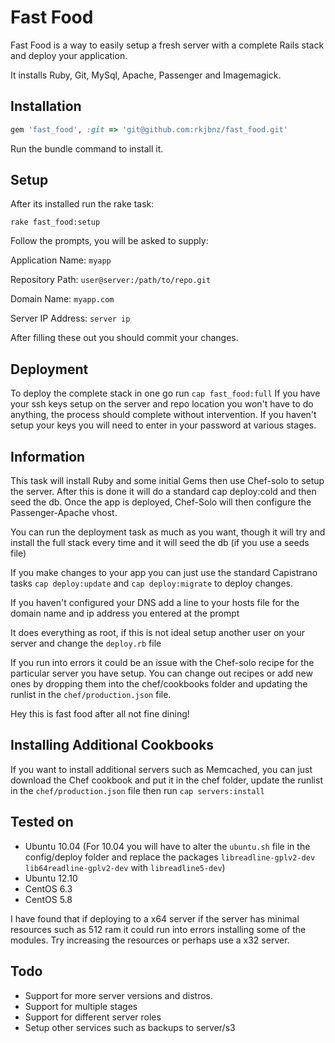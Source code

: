 # Fast Food

Fast Food is a way to easily setup a fresh server with a complete Rails stack and deploy your application.

It installs Ruby, Git, MySql, Apache, Passenger and Imagemagick.

## Installation    

```ruby
gem 'fast_food', :git => 'git@github.com:rkjbnz/fast_food.git'
```

Run the bundle command to install it.

## Setup

After its installed run the rake task:

```console
rake fast_food:setup
```

Follow the prompts, you will be asked to supply:

Application Name: `myapp`

Repository Path: `user@server:/path/to/repo.git`

Domain Name: `myapp.com`

Server IP Address: `server ip`

After filling these out you should commit your changes.

## Deployment

To deploy the complete stack in one go run `cap fast_food:full` If you have your ssh keys setup on the server and repo location you won't have to do anything, the process should complete without intervention. If you haven't setup your keys you will need to enter in your password at various stages.

## Information

This task will install Ruby and some initial Gems then use Chef-solo to setup the server. After this is done it will do a standard cap deploy:cold and then seed the db. Once the app is deployed, Chef-Solo will then configure the Passenger-Apache vhost.

You can run the deployment task as much as you want, though it will try and install the full stack every time and it will seed the db (if you use a seeds file)

If you make changes to your app you can just use the standard Capistrano tasks `cap deploy:update` and `cap deploy:migrate` to deploy changes.

If you haven't configured your DNS add a line to your hosts file for the domain name and ip address you entered at the prompt

It does everything as root, if this is not ideal setup another user on your server and change the `deploy.rb` file

If you run into errors it could be an issue with the Chef-solo recipe for the particular server you have setup. You can change out recipes or add new ones by dropping them into the chef/cookbooks folder and updating the runlist in the `chef/production.json` file.

Hey this is fast food after all not fine dining!

## Installing Additional Cookbooks

If you want to install additional servers such as Memcached, you can just download the Chef cookbook and put it in the chef folder, update the runlist in the `chef/production.json` file then run `cap servers:install`

## Tested on

* Ubuntu 10.04 (For 10.04 you will have to alter the `ubuntu.sh` file in the config/deploy folder and replace the packages `libreadline-gplv2-dev lib64readline-gplv2-dev` with `libreadline5-dev`)
* Ubuntu 12.10 
* CentOS 6.3
* CentOS 5.8

I have found that if deploying to a x64 server if the server has minimal resources such as 512 ram it could run into errors installing some of the modules. Try increasing the resources or perhaps use a x32 server.

## Todo

* Support for more server versions and distros.
* Support for multiple stages
* Support for different server roles
* Setup other services such as backups to server/s3
